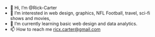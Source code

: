 - 👋 Hi, I’m @Rick-Carter
- 👀 I’m interested in web design, graphics, NFL Football, travel, sci-fi shows and movies, 
- 🌱 I’m currently learning basic web design and data analytics.
- 📫 How to reach me ricx.carter@gmail.com

<!---
Rick-Carter/Rick-Carter is a ✨ special ✨ repository because its `README.md` (this file) appears on your GitHub profile.
You can click the Preview link to take a look at your changes.
--->

